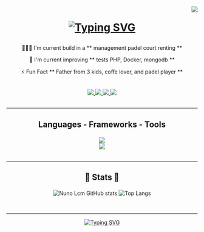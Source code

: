 
<img src="https://visitor-badge.laobi.icu/badge?page_id=nlcmarquesdev.nlcmarquesdev" align="right"/>

<h1 align="center">
  
[![Typing SVG](https://readme-typing-svg.demolab.com?font=Fira+Code&pause=1000&random=false&width=435&lines=Hello!+I'm+Jos%C3%A9+Nuno+Marques+%F0%9F%91%8B%F0%9F%8F%BC+%F0%9F%87%AC%F0%9F%87%A7;Hallo!+Ik+ben+Jos%C3%A9+Nuno+Marques+%F0%9F%91%8B%F0%9F%8F%BC+%F0%9F%87%A7%F0%9F%87%AA;Ol%C3%A1!+eu+sou+o+Jos%C3%A9+Nuno+Marques+%F0%9F%91%8B%F0%9F%8F%BC+%F0%9F%87%B5%F0%9F%87%B9)](https://git.io/typing-svg)
  
</h1>

<div align="center">
  
  👨🏻‍💻  I'm current build in a ** management padel court renting **
  
  📖  I'm current improving ** tests PHP, Docker, mongodb **
  
   ⚡ Fun Fact ** Father from 3 kids, coffe lover, and padel player ** 
  
</div>
<br/>
<div align="center">
  <a href="malito:nunolcmarques@gmail.com">
    <img src="https://img.shields.io/badge/Gmail-D14836?style=for-the-badge&logo=gmail&logoColor=white" />
  </a>
   <a href="https://www.nunomarquesdev.com">
    <img src="https://img.shields.io/badge/Portfolio-000000?style=for-the-badge&logo=About.me&logoColor=white" />
  </a>
  <a href="https://www.linkedin.com/in/nuno-lcm/">
    <img src="https://img.shields.io/badge/LinkedIn-0077B5?style=for-the-badge&logo=linkedin&logoColor=white" />
  </a>
    <a href="https://wa.me/32468431823">
    <img src="https://img.shields.io/badge/WhatsApp-25D366?style=for-the-badge&logo=whatsapp&logoColor=white" />
  </a>
  
</div>

<br/>
<hr/>

<h2 align="center">
  
  Languages - Frameworks - Tools
  
</h2>
<div align="center">
  <img src="https://skillicons.dev/icons?i=html,css,sass,bootstrap,javascript,nodejs,vue,express,typescript"/><br/>
  <img src="https://skillicons.dev/icons?i=php,laravel,mysql,markdown,github,vscode"/>
</div>

<br/>
<hr/>

<h2 align="center">
  
💫  Stats  💫
  
</h2>

<div align="center">
  
![Nuno Lcm GitHub stats](https://github-readme-stats.vercel.app/api?username=NlcmarquesDev&show_icons=true&theme=onedark)
![Top Langs](https://github-readme-stats.vercel.app/api/top-langs/?username=Nlcmarquesdev&layout=compact)
  
</div>

<br/>
<hr/>

<div align="center">
  
[![Typing SVG](https://readme-typing-svg.demolab.com?font=Fira+Code&pause=1000&random=false&width=435&lines=Thank's+for+visiting+%F0%9F%91%8B%F0%9F%8F%BC+%F0%9F%87%AC%F0%9F%87%A7;Shot+me+a+message!!!+%F0%9F%93%B3)](https://git.io/typing-svg)
  
</div>









